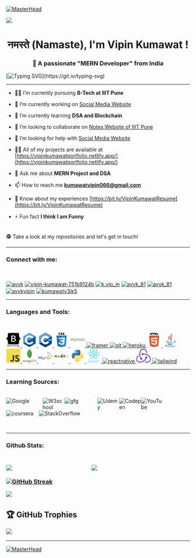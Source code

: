 [![MasterHead](https://repository-images.githubusercontent.com/588181932/e36ec678-7984-4cdd-8e4c-a3932772ff8e)](https://vipinnotes.onrender.com)

[![](https://visitcount.itsvg.in/api?id=AVVKavvk8&icon=0&color=0)](https://visitcount.itsvg.in)
<h1 align="center">
नमस्ते (Namaste), I'm Vipin Kumawat !
</h1>
<h3 align="center" decoration="underline">👨‍  A passionate "MERN Developer" from India</h3>
<p align="center">

[![Typing SVG](https://readme-typing-svg.demolab.com?font=Fira+Code&pause=700&width=1100&center=true&lines=Welcome+To+My+Github+Profile;FullStack+Web+Developer;MERN+Developer;Computer+Science+Engineer;Let's+Connect+To+Build+Future.)](https://git.io/typing-svg)

 </p>

<hr/>

<!-- <p align="left"> <img src="https://komarev.com/ghpvc/?username=avvkavvk&label=Profile%20views&color=0e75b6&style=flat" alt="avvkavvk" /> </p>

<p align="left"> <a href="https://github.com/ryo-ma/github-profile-trophy"><img src="https://github-profile-trophy.vercel.app/?username=avvkavvk" alt="avvkavvk" /></a> </p> -->
- 👨‍🏭 I’m currently pursuing **B-Tech at IIIT Pune** <br>
- 🔭 I’m currently working on [Social Media Website](https://resocialclient.onrender.com)

- 🌱 I’m currently learning **DSA and Blockchain**

- 👯 I’m looking to collaborate on [Notes Website of IIIT Pune](https://vipinnotes.onrender.com)

- 🤝 I’m looking for help with [Social Media Website](https://resocialclient.onrender.com)

- 👨‍💻 All of my projects are available at [https://vipinkumawatportfolio.netlify.app/](https://vipinkumawatportfolio.netlify.app/)

- 💬 Ask me about **MERN Project and DSA**

- 📫 How to reach me **kumawatvipin066@gmail.com**

- 📄 Know about my experiences [https://bit.ly/VipinKumawatResume](https://bit.ly/VipinKumawatResume)

- ⚡ Fun fact **I think I am Funny**
<br/>
🕵 Take a look at my repositories and let's get in touch!<br>
<hr/>
<h3 align="left">Connect with me:</h3>

<br>


<p align="left">
<a href="https://codepen.io/avvk" target="blank"><img align="center" src="https://raw.githubusercontent.com/rahuldkjain/github-profile-readme-generator/master/src/images/icons/Social/codepen.svg" alt="avvk" height="30" width="40" /></a>
<a href="https://linkedin.com/in/vipin-kumawat-751b9124b" target="blank"><img align="center" src="https://raw.githubusercontent.com/rahuldkjain/github-profile-readme-generator/master/src/images/icons/Social/linked-in-alt.svg" alt="vipin-kumawat-751b9124b" height="30" width="40" /></a>
<a href="https://instagram.com/k.vip_in" target="blank"><img align="center" src="https://raw.githubusercontent.com/rahuldkjain/github-profile-readme-generator/master/src/images/icons/Social/instagram.svg" alt="k.vip_in" height="30" width="40" /></a>
<a href="https://www.codechef.com/users/avvk_81" target="blank"><img align="center" src="https://cdn.jsdelivr.net/npm/simple-icons@3.1.0/icons/codechef.svg" alt="avvk_81" height="30" width="40" /></a>
<a href="https://codeforces.com/profile/avvk_81" target="blank"><img align="center" src="https://raw.githubusercontent.com/rahuldkjain/github-profile-readme-generator/master/src/images/icons/Social/codeforces.svg" alt="avvk_81" height="30" width="40" /></a>
<a href="https://www.leetcode.com/avvkvipin" target="blank"><img align="center" src="https://raw.githubusercontent.com/rahuldkjain/github-profile-readme-generator/master/src/images/icons/Social/leet-code.svg" alt="avvkvipin" height="30" width="40" /></a>
<a href="https://auth.geeksforgeeks.org/user/kumawatv3ik5" target="blank"><img align="center" src="https://raw.githubusercontent.com/rahuldkjain/github-profile-readme-generator/master/src/images/icons/Social/geeks-for-geeks.svg" alt="kumawatv3ik5" height="30" width="40" /></a>
</p>
<hr/>
<h3 align="left">Languages and Tools:</h3>
<br>
<p align="left"> <a href="https://getbootstrap.com" target="_blank" rel="noreferrer"> <img src="https://raw.githubusercontent.com/devicons/devicon/master/icons/bootstrap/bootstrap-plain-wordmark.svg" alt="bootstrap" width="40" height="40"/> </a> <a href="https://www.cprogramming.com/" target="_blank" rel="noreferrer"> <img src="https://raw.githubusercontent.com/devicons/devicon/master/icons/c/c-original.svg" alt="c" width="40" height="40"/> </a> <a href="https://www.w3schools.com/cpp/" target="_blank" rel="noreferrer"> <img src="https://raw.githubusercontent.com/devicons/devicon/master/icons/cplusplus/cplusplus-original.svg" alt="cplusplus" width="40" height="40"/> </a> <a href="https://www.w3schools.com/css/" target="_blank" rel="noreferrer"> <img src="https://raw.githubusercontent.com/devicons/devicon/master/icons/css3/css3-original-wordmark.svg" alt="css3" width="40" height="40"/> </a> <a href="https://expressjs.com" target="_blank" rel="noreferrer"> <img src="https://raw.githubusercontent.com/devicons/devicon/master/icons/express/express-original-wordmark.svg" alt="express" width="40" height="40"/> </a> <a href="https://www.framer.com/" target="_blank" rel="noreferrer"> <img src="https://www.vectorlogo.zone/logos/framer/framer-icon.svg" alt="framer" width="40" height="40"/> </a> <a href="https://git-scm.com/" target="_blank" rel="noreferrer"> <img src="https://www.vectorlogo.zone/logos/git-scm/git-scm-icon.svg" alt="git" width="40" height="40"/> </a> <a href="https://heroku.com" target="_blank" rel="noreferrer"> <img src="https://www.vectorlogo.zone/logos/heroku/heroku-icon.svg" alt="heroku" width="40" height="40"/> </a> <a href="https://www.w3.org/html/" target="_blank" rel="noreferrer"> <img src="https://raw.githubusercontent.com/devicons/devicon/master/icons/html5/html5-original-wordmark.svg" alt="html5" width="40" height="40"/> </a> <a href="https://www.java.com" target="_blank" rel="noreferrer"> <img src="https://raw.githubusercontent.com/devicons/devicon/master/icons/java/java-original.svg" alt="java" width="40" height="40"/> </a> <a href="https://developer.mozilla.org/en-US/docs/Web/JavaScript" target="_blank" rel="noreferrer"> <img src="https://raw.githubusercontent.com/devicons/devicon/master/icons/javascript/javascript-original.svg" alt="javascript" width="40" height="40"/> </a> <a href="https://www.mongodb.com/" target="_blank" rel="noreferrer"> <img src="https://raw.githubusercontent.com/devicons/devicon/master/icons/mongodb/mongodb-original-wordmark.svg" alt="mongodb" width="40" height="40"/> </a> <a href="https://www.mysql.com/" target="_blank" rel="noreferrer"> <img src="https://raw.githubusercontent.com/devicons/devicon/master/icons/mysql/mysql-original-wordmark.svg" alt="mysql" width="40" height="40"/> </a> <a href="https://nodejs.org" target="_blank" rel="noreferrer"> <img src="https://raw.githubusercontent.com/devicons/devicon/master/icons/nodejs/nodejs-original-wordmark.svg" alt="nodejs" width="40" height="40"/> </a> <a href="https://www.python.org" target="_blank" rel="noreferrer"> <img src="https://raw.githubusercontent.com/devicons/devicon/master/icons/python/python-original.svg" alt="python" width="40" height="40"/> </a> <a href="https://reactjs.org/" target="_blank" rel="noreferrer"> <img src="https://raw.githubusercontent.com/devicons/devicon/master/icons/react/react-original-wordmark.svg" alt="react" width="40" height="40"/> </a> <a href="https://reactnative.dev/" target="_blank" rel="noreferrer"> <img src="https://reactnative.dev/img/header_logo.svg" alt="reactnative" width="40" height="40"/> </a> <a href="https://redux.js.org" target="_blank" rel="noreferrer"> <img src="https://raw.githubusercontent.com/devicons/devicon/master/icons/redux/redux-original.svg" alt="redux" width="40" height="40"/> </a> <a href="https://tailwindcss.com/" target="_blank" rel="noreferrer"> <img src="https://www.vectorlogo.zone/logos/tailwindcss/tailwindcss-icon.svg" alt="tailwind" width="40" height="40"/> </a> </p>



<hr/>
<h3 align="left">Learning Sources:</h3>


<br>

<img align="left" alt="Google" width="100px" src="https://upload.wikimedia.org/wikipedia/commons/c/c9/Google_logo_%282013-2015%29.svg" />
<img align="left" alt="W3school" width="60px" src="https://upload.wikimedia.org/wikipedia/commons/a/a0/W3Schools_logo.svg" />
<img align="left" alt="gfg" width="90px" src="https://upload.wikimedia.org/wikipedia/commons/4/43/GeeksforGeeks.svg" />
<img align="left" alt="Udemy" width="60px" src="https://i.ibb.co/mHnV6h1/udemy.png" />
<img align="left" alt="Codepen" width="60px" src="https://i.ibb.co/84SY5TV/codepen.png" />
<img align="left" alt="YouTube" width="60px" src="https://upload.wikimedia.org/wikipedia/commons/0/09/YouTube_full-color_icon_%282017%29.svg" />
<img align="left" alt="coursera" width="90px" src="https://upload.wikimedia.org/wikipedia/commons/5/5f/Coursera_logo_%282020%29.svg" />

<img align="left" alt="StackOverflow" width="150px" src="https://upload.wikimedia.org/wikipedia/commons/2/2a/Stack_Overflow.png" />


<br><br><br><br>
<hr/>
<h3 align="left"> Github Stats:<h3/>

<br>

<img align="right" width="270" src="https://octodex.github.com/images/daftpunktocat-thomas.gif">
<img src="https://github-readme-stats.anuraghazra1.vercel.app/api/top-langs/?username=AVVKavvk&layout=compact&theme=blue-green" />

[![GitHub Streak](http://github-readme-streak-stats.herokuapp.com?user=AVVKavvk&theme=tokyonight_duo&dates=28DDB7&fire=DD2727&sideLabels=DD7F19&ring=12B6DD&currStreakNum=DD2727&border=65EAD0B7)](https://git.io/streak-stats)

![](https://activity-graph.herokuapp.com/graph?username=AVVKavvk&theme=github)

## 🏆 GitHub Trophies
![](https://github-profile-trophy.vercel.app/?username=AVVKavvk&theme=radical&no-frame=false&no-bg=false&margin-w=4)

---

[![MasterHead](https://user-images.githubusercontent.com/121122397/216614878-411f6178-defa-4330-ba48-16db1cc92830.png)](https://vipinkumawatportfolio.netlify.app/)
